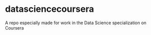 datasciencecoursera
===================

A repo especially made for work in the Data Science specialization on Coursera
